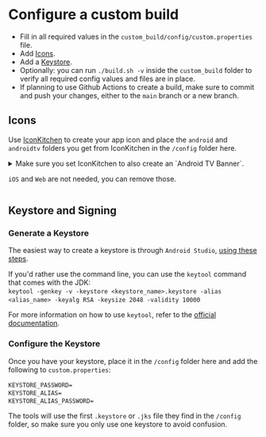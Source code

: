 # Configure a custom build

- Fill in all required values in the `custom_build/config/custom.properties` file.
- Add [Icons](#icons).
- Add a [Keystore](#keystore-and-signing).
- Optionally: you can run `./build.sh -v` inside the `custom_build` folder to verify all required config values and files are in place.
- If planning to use Github Actions to create a build, make sure to commit and push your changes, either to the `main` branch or a new branch.

## Icons

Use [IconKitchen](https://icon.kitchen) to create your app icon and place the `android` and
`androidtv` folders you get from IconKitchen in the `/config` folder here.  

<details>
<summary>
Make sure you set IconKitchen to also create an `Android TV Banner`.

`iOS` and `Web` are not needed, you can remove those.
</summary>
<img src="images/iconkitchen-banner.png"/>
</details>

## Keystore and Signing

### Generate a Keystore

The easiest way to create a keystore is through
`Android Studio`, [using these steps](https://developer.android.com/studio/publish/app-signing#generate-key).

If you'd rather use the command line, you can use the `keytool` command that comes with the JDK:  
`keytool -genkey -v -keystore <keystore_name>.keystore -alias <alias_name> -keyalg RSA -keysize 2048 -validity 10000`

For more information on how to use `keytool`, refer to
the [official documentation](https://docs.oracle.com/javase/6/docs/technotes/tools/windows/keytool.html).

### Configure the Keystore

Once you have your keystore, place it in the `/config` folder here and add the following to
`custom.properties`:

```
KEYSTORE_PASSWORD=
KEYSTORE_ALIAS=
KEYSTORE_ALIAS_PASSWORD=
```

The tools will use the first `.keystore` or `.jks` file they find in the `/config` folder,
so make sure you only use one keystore to avoid confusion.
